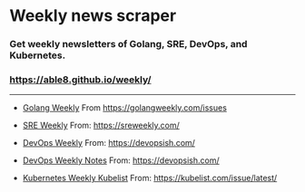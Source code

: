 # Weekly news scraper

### Get weekly newsletters of Golang, SRE, DevOps, and Kubernetes.

### https://able8.github.io/weekly/

---

- [Golang Weekly](golangweekly/golangweekly-375.md) From https://golangweekly.com/issues

- [SRE Weekly](sreweekly/sreweekly-283.md) From: https://sreweekly.com/

- [DevOps Weekly](devopsweekly/devopsweekly-230.md) From: https://devopsish.com/

- [DevOps Weekly Notes](devopsweeklynotes/devopsweeklynotes-230.md) From: https://devopsish.com/

- [Kubernetes Weekly Kubelist](kubelist/kubelist-134.md) From: https://kubelist.com/issue/latest/
